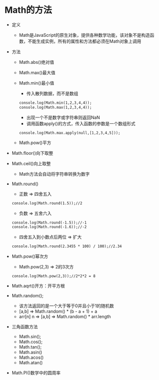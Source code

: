 # Math的方法

* 定义

  * Math是JavaScript的原生对象，提供各种数学功能，该对象不是构造函数，不能生成实例，所有的属性和方法都必须在Math对象上调用

* 方法

  * Math.abs()绝对值

  * Math.max()最大值

  * Math.min()最小值

    * 传入散列数据，而不是数组

    ```html
    console.log(Math.min(1,2,3,4,4));
    console.log(Math.max(1,2,3,4,4));
    ```

    * 出现一个不是数字或字符串则返回NaN
    * 调用函数apply()的方式，传入函数的参数是一个数组形式

    ```
    console.log(Math.max.apply(null,[1,2,3,4,5]));
    ```

  * Math.pow()平方

* Math.floor()向下取整

* Math.ceil()向上取整

  * Math方法会自动将字符串转换为数字

* Math.round()

  * 正数 => 四舍五入

  ```html
  console.log(Math.round(1.5));//2
  ```

  * 负数 => 五舍六入

  ```html
  console.log(Math.round(-1.5));//-1
  console.log(Math.round(-1.6));//-2
  ```

  * 四舍五入到小数点后两位 => 扩大

  ```html
  console.log(Math.round(2.3455 * 100) / 100);//2.34
  ```

* Math.pow()幂次方

  * Math.pow(2,3) => 2的3次方

  ```
  console.log(Math.pow(2,3));//2*2*2 = 8
  ```

* Math.aqrt()开方：开平方根

* Math.random();
  * 该方法返回的是一个大于等于0并且小于1的随机数
  * [a,b] => Math.random() * (b - a + 1) + a
  * arr[n] n => [a,b] => Math.random() * arr.length
  
* 三角函数方法

  * Math.sin();
  * Math.cos();
  * Math.tan();
  * Math.asin()
  * Math.acos()
  * Math.atan()

* Math.PI()数学中的圆周率